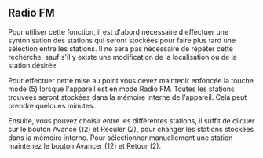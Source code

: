 ## Radio FM  

Pour utiliser cette fonction, il est d'abord nécessaire d'effectuer une syntonisation des stations qui seront stockées pour faire plus tard une sélection entre les stations. Il ne sera pas nécessaire de répéter cette recherche, sauf s'il y existe une modification de la localisation ou de la station désirée. 

Pour effectuer cette mise au point vous devez maintenir enfoncée la touche mode (5) lorsque l'appareil est en mode Radio FM. 
Toutes les stations trouvées seront stockées dans la mémoire interne de l'appareil. Cela peut prendre quelques minutes. 

Ensuite, vous pouvez choisir entre les différentes stations, il suffit de cliquer sur le bouton Avance (12) et Reculer (2), pour changer les stations stockées dans la mémoire interne. Pour sélectionner manuellement une station maintenez le bouton Avancer (12) et Retour (2). 
